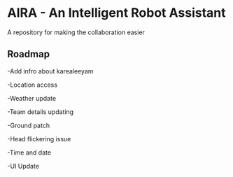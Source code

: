 
# AIRA - An Intelligent Robot Assistant

A repository for making the collaboration easier

## Roadmap

-Add infro about karealeeyam

-Location access

-Weather update

-Team details updating 

-Ground patch

-Head flickering issue

-Time and date

-UI Update




